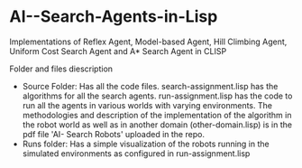 # AI--Search-Agents-in-Lisp
Implementations of Reflex Agent, Model-based Agent, Hill Climbing Agent, Uniform Cost Search Agent and A* Search Agent in CLISP

Folder and files diescription
- Source Folder: Has all the code files. search-assignment.lisp has  the algorithms for all the search agents. run-assignment.lisp has the code to run all the agents in various worlds with varying environments. The methodologies and description of the implementation of the algorithm in the robot world as well as in another domain (other-domain.lisp) is in the pdf file 'AI- Search Robots' uploaded in the repo.
- Runs folder: Has a simple visualization of the robots running in the simulated environments as configured in run-assignment.lisp
